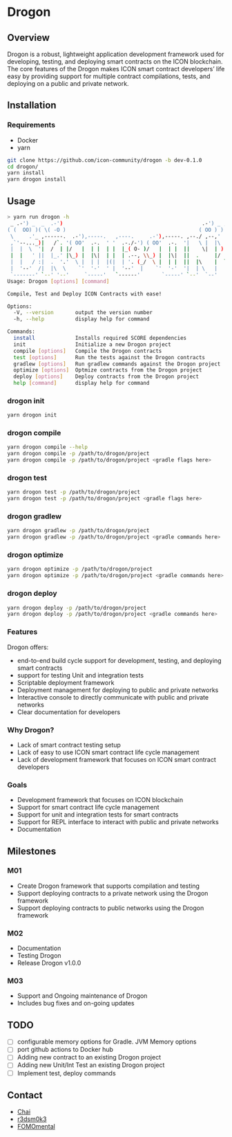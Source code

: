 # Drogon

## Overview

Drogon is a robust, lightweight application development framework used for developing, testing, and deploying smart contracts on the ICON blockchain. The core features of the Drogon makes ICON smart contract developers’ life easy by providing support for multiple contract compilations, tests, and deploying on a public and private network.

## Installation

### Requirements

- Docker
- yarn

```sh
git clone https://github.com/icon-community/drogon -b dev-0.1.0
cd drogon/
yarn install
yarn drogon install
```

## Usage

```sh
> yarn run drogon -h
 _ .-') _  _  .-')                                             .-') _ ,---.
( (  OO) )( \( -O )                                           ( OO ) )|   |
 \     .'_ ,------.  .-'),-----.   ,----.     .-'),-----. ,--./ ,--,' |   |
 ,`'--..._)|   /`. '( OO'  .-.  ' '  .-./-') ( OO'  .-.  '|   \ |  |\ |   |
 |  |  \  '|  /  | |/   |  | |  | |  |_( O- )/   |  | |  ||    \|  | )|   |
 |  |   ' ||  |_.' |\_) |  |\|  | |  | .--, \\_) |  |\|  ||  .     |/ |  .'
 |  |   / :|  .  '.'  \ |  | |  |(|  | '. (_/  \ |  | |  ||  |\    |  `--'
 |  '--'  /|  |\  \    `'  '-'  ' |  '--'  |    `'  '-'  '|  | \   |  .--.
 `-------' `--' '--'     `-----'   `------'       `-----' `--'  `--'  '--'
Usage: Drogon [options] [command]

Compile, Test and Deploy ICON Contracts with ease!

Options:
  -V, --version       output the version number
  -h, --help          display help for command

Commands:
  install             Installs required SCORE dependencies
  init                Initialize a new Drogon project
  compile [options]   Compile the Drogon contracts
  test [options]      Run the tests against the Drogon contracts
  gradlew [options]   Run gradlew commands against the Drogon project
  optimize [options]  Optmize contracts from the Drogon project
  deploy [options]    Deploy contracts from the Drogon project
  help [command]      display help for command
```
### drogon init

```sh
yarn drogon init
```

### drogon compile

```sh
yarn drogon compile --help
yarn drogon compile -p /path/to/drogon/project
yarn drogon compile -p /path/to/drogon/project <gradle flags here>
```

### drogon test
```sh
yarn drogon test -p /path/to/drogon/project
yarn drogon test -p /path/to/drogon/project <gradle flags here>
```

### drogon gradlew
```sh
yarn drogon gradlew -p /path/to/drogon/project
yarn drogon gradlew -p /path/to/drogon/project <gradle commands here>
```

### drogon optimize
```sh
yarn drogon optimize -p /path/to/drogon/project
yarn drogon optimize -p /path/to/drogon/project <gradle commands here>
```

### drogon deploy
```sh
yarn drogon deploy -p /path/to/drogon/project
yarn drogon deploy -p /path/to/drogon/project <gradle commands here>
```

### Features

Drogon offers:

- end-to-end build cycle support for development, testing, and deploying smart contracts
- support for testing Unit and integration tests
- Scriptable deployment framework
- Deployment management for deploying to public and private networks
- Interactive console to directly communicate with public and private networks
- Clear documentation for developers

### Why Drogon?

- Lack of smart contract testing setup
- Lack of easy to use ICON smart contract life cycle management
- Lack of development framework that focuses on ICON smart contract developers

### Goals

- Development framework that focuses on ICON blockchain
- Support for smart contract life cycle management
- Support for unit and integration tests for smart contracts
- Support for REPL interface to interact with public and private networks
- Documentation

## Milestones

### M01

- Create Drogon framework that supports compilation and testing
- Support deploying contracts to a private network using the Drogon framework
- Support deploying contracts to public networks using the Drogon framework

### M02

- Documentation
- Testing Drogon
- Release Drogon v1.0.0

### M03

- Support and Ongoing maintenance of Drogon
- Includes bug fixes and on-going updates

## TODO

- [ ] configurable memory options for Gradle. JVM Memory options
- [ ] port github actions to Docker hub
- [ ] Adding new contract to an existing Drogon project
- [ ] Adding new Unit/Int Test an existing Drogon project
- [ ] Implement test, deploy commands

## Contact

- [Chai](https://twitter.com/ant4g0nist)
- [r3dsm0k3](https://twitter.com/r3dsm0k3)
- [FOMOmental](https://twitter.com/FOMOmental)
